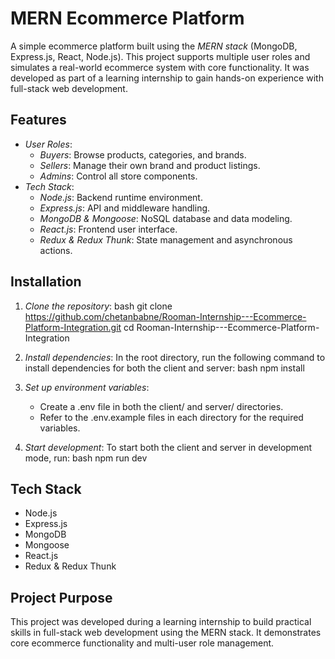 # MERN Ecommerce Platform

A simple ecommerce platform built using the *MERN stack* (MongoDB, Express.js, React, Node.js). This project supports multiple user roles and simulates a real-world ecommerce system with core functionality. It was developed as part of a learning internship to gain hands-on experience with full-stack web development.

## Features

- *User Roles*:
  - *Buyers*: Browse products, categories, and brands.
  - *Sellers*: Manage their own brand and product listings.
  - *Admins*: Control all store components.
- *Tech Stack*:
  - *Node.js*: Backend runtime environment.
  - *Express.js*: API and middleware handling.
  - *MongoDB & Mongoose*: NoSQL database and data modeling.
  - *React.js*: Frontend user interface.
  - *Redux & Redux Thunk*: State management and asynchronous actions.

## Installation

1. *Clone the repository*:
   bash
   git clone https://github.com/chetanbabne/Rooman-Internship---Ecommerce-Platform-Integration.git
   cd Rooman-Internship---Ecommerce-Platform-Integration
   

2. *Install dependencies*:
   In the root directory, run the following command to install dependencies for both the client and server:
   bash
   npm install
   

3. *Set up environment variables*:
   - Create a .env file in both the client/ and server/ directories.
   - Refer to the .env.example files in each directory for the required variables.

4. *Start development*:
   To start both the client and server in development mode, run:
   bash
   npm run dev
   

## Tech Stack

- Node.js
- Express.js
- MongoDB
- Mongoose
- React.js
- Redux & Redux Thunk

## Project Purpose

This project was developed during a learning internship to build practical skills in full-stack web development using the MERN stack. It demonstrates core ecommerce functionality and multi-user role management.
